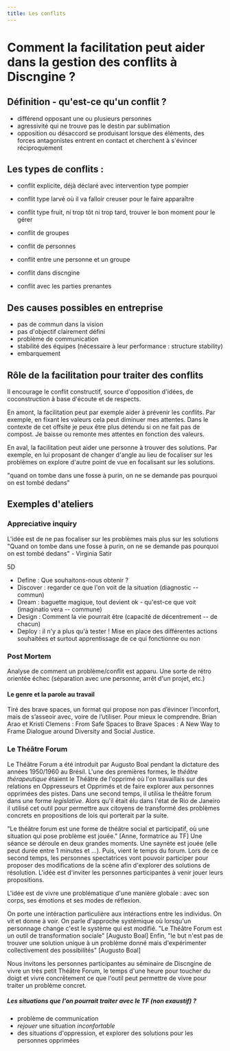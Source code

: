 ```yaml
---
title: Les conflits
---
```


# Comment la facilitation peut aider dans la gestion des conflits à Discngine ?

## Définition - qu'est-ce qu'un conflit ?
- différend opposant une ou plusieurs personnes
- agressivité qui ne trouve pas le destin par sublimation
- opposition ou désaccord se produisant lorsque des éléments, des forces antagonistes entrent en contact et cherchent à s'évincer réciproquement


## Les types de conflits :
- conflit explicite, déjà déclaré avec intervention type pompier
- conflit type larvé où il va falloir creuser pour le faire apparaître
- conflit type fruit, ni trop tôt ni trop tard, trouver le bon moment pour le gérer

- conflit de groupes
- conflit de personnes
- conflit entre une personne et un groupe

- conflit dans discngine
- conflit avec les parties prenantes

## Des causes possibles en entreprise
- pas de commun dans la vision
- pas d'objectif clairement défini
- problème de communication
- stabilité des équipes (nécessaire à leur performance : structure stability)
- embarquement 
  
## Rôle de la facilitation pour traiter des conflits

Il encourage le conflit constructif, source d'opposition d'idées, de coconstruction à base d'écoute et de respects.

En amont, la facilitation peut par exemple aider à prévenir les conflits. Par exemple, en fixant les valeurs cela peut diminuer mes attentes. Dans le contexte de cet offsite je peux être plus détendu si on ne fait pas de compost. Je baisse ou remonte mes attentes en fonction des valeurs.

En aval, la facilitation peut aider une personne à trouver des solutions. Par exemple, en lui proposant de changer d'angle au lieu de focaliser sur les problèmes on explore d'autre point de vue en focalisant sur les solutions.

"quand on tombe dans une fosse à purin, on ne se demande pas pourquoi on est tombé dedans"


## Exemples d'ateliers

### Appreciative inquiry
L'idée est de ne pas focaliser sur les problèmes mais plus sur les solutions
"Quand on tombe dans une fosse à purin, on ne se demande pas pourquoi on est tombé dedans" - Virginia Satir

5D
- Define : Que souhaitons-nous obtenir ? 
- Discover : regarder ce que l'on voit de la situation (diagnostic -- commun)
- Dream : baguette magique, tout devient ok - qu'est-ce que voit (imaginatio vera -- commune)
- Design : Comment la vie pourrait être (capacité de décentrement -- de chacun)
- Deploy : il n'y a plus qu'à tester ! Mise en place des différentes actions souhaitées et surtout apprentissage de ce qui fonctionne ou non

### Post Mortem
Analyse de comment un problème/conflit est apparu. Une sorte de rétro orientée échec (séparation avec une personne, arrêt d'un projet, etc.)

#### Le genre et la parole au travail
Tiré des brave spaces, un format qui propose non pas d’évincer l’inconfort, mais de s’asseoir avec, voire de l’utiliser. Pour mieux le comprendre.
Brian Arao et Kristi Clemens : From Safe Spaces to Brave Spaces : A New Way to Frame Dialogue around Diversity and Social Justice.

### Le Théâtre Forum
Le Théâtre Forum a été introduit par Augusto Boal pendant la dictature des années 1950/1960 au Brésil. L'une des premières formes, le _théâtre thérapeutique_ étaient le Théâtre de l'opprimé où l'on travaillais sur des relations en Oppresseurs et Opprimés et de faire explorer aux personnes opprimées des pistes. Dans une second temps, il utilisa le théâtre forum dans une forme _legislative_. Alors qu'il était élu dans l'état de Rio de Janeiro il utilisé cet outil pour permettre aux citoyens de transformé des problèmes concrets en propositions de lois qui porterait par la suite.

"Le théâtre forum est une forme de théâtre social et participatif, où une situation qui pose problème est jouée." [Anne, formatrice au TF]
Une séance se déroule en deux grandes moments.
Une saynète est jouée (elle peut durée entre 1 minutes et ...).
Puis, vient le temps du forum.
Lors de ce second temps, les personnes spectatrices vont pouvoir participer pour proposer des modifications de la scène afin d'explorer des solutions de résolution. L'idée est d'inviter les personnes participantes à venir jouer leurs propositions.

L'idée est de vivre une problématique d'une manière globale : avec son corps, ses émotions et ses modes de réflexion.

On porte une intéraction particulière aux intéractions entre les individus. On vit et donne à voir. On parle d'approche systèmique où lorsqu'un personnage change c'est le système qui est modifié.
"Le Théâtre Forum est un outil de transformation sociale" [Augusto Boal]
Enfin, "le but n'est pas de trouver une solution unique à un problème donné mais d'expérimenter collectivement des possibilités" [Augusto Boal]

Nous invitons les personnes participantes au séminaire de Discngine de vivre un très petit Théâtre Forum, le temps d'une heure pour toucher du doigt et vivre concrêtement ce que l'outil peut permettre de vivre pour traiter un problème concret.

##### Les situations que l'on pourrait traiter avec le TF (non exaustif) ? 
- problème de communication  
- *rejouer* une situation *inconfortable*
- des situations d'oppression, et explorer des solutions pour les personnes opprimées